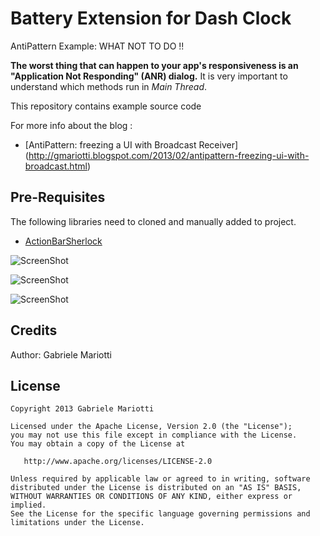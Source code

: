 # Battery Extension for Dash Clock

AntiPattern Example: WHAT NOT TO DO !!

**The worst thing that can happen to your app's responsiveness is an "Application Not Responding" (ANR) dialog.**
It is very important to understand which methods run in *Main Thread*.

This repository contains example source code

For more info about the blog : 
* [AntiPattern: freezing a UI with Broadcast Receiver] (http://gmariotti.blogspot.com/2013/02/antipattern-freezing-ui-with-broadcast.html)


## Pre-Requisites

The following libraries need to cloned and manually added to project.

 * [ActionBarSherlock](https://github.com/JakeWharton/ActionBarSherlock)

![ScreenShot](https://github.com/gabrielemariotti/androiddev/raw/master/AntiPatternExamples/Main.gif)
 
![ScreenShot](https://github.com/gabrielemariotti/androiddev/raw/master/AntiPatternExamples/Image1.gif)

![ScreenShot](https://github.com/gabrielemariotti/androiddev/raw/master/AntiPatternExamples/freezing.gif)


Credits
-------

Author: Gabriele Mariotti

License
-------

    Copyright 2013 Gabriele Mariotti

    Licensed under the Apache License, Version 2.0 (the "License");
    you may not use this file except in compliance with the License.
    You may obtain a copy of the License at

       http://www.apache.org/licenses/LICENSE-2.0

    Unless required by applicable law or agreed to in writing, software
    distributed under the License is distributed on an "AS IS" BASIS,
    WITHOUT WARRANTIES OR CONDITIONS OF ANY KIND, either express or implied.
    See the License for the specific language governing permissions and
    limitations under the License.
    